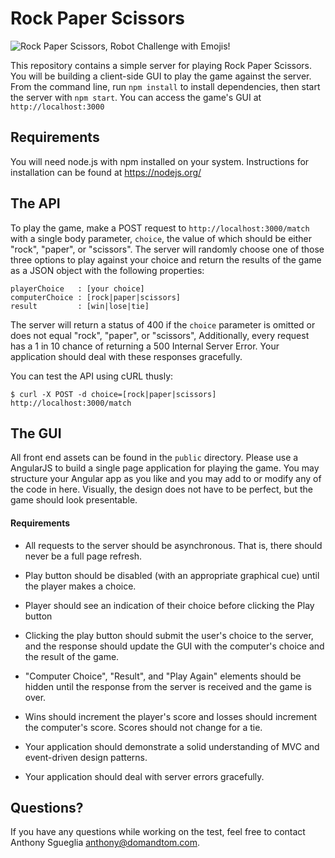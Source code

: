 # Rock Paper Scissors

![Rock Paper Scissors, Robot Challenge with Emojis!](http://i.imgur.com/FB2umX8r.png)

This repository contains a simple server for playing Rock Paper Scissors. You will be building a client-side GUI to play the game against the server. From the command line, run `npm install` to install dependencies, then start the server with `npm start`. You can access the game's GUI at `http://localhost:3000`

## Requirements

You will need node.js with npm installed on your system.  Instructions for installation can be found at https://nodejs.org/

## The API

To play the game, make a POST request to `http://localhost:3000/match` with a single body parameter, `choice`, the value of which should be either "rock", "paper", or "scissors". The server will randomly choose one of those three options to play against your choice and return the results of the game as a JSON object with the following properties:

    playerChoice   : [your choice]
    computerChoice : [rock|paper|scissors]
    result         : [win|lose|tie]

The server will return a status of 400 if the `choice` parameter is omitted or does not equal "rock", "paper", or "scissors", Additionally, every request has a 1 in 10 chance of returning a 500 Internal Server Error.  Your application should deal with these responses gracefully.

You can test the API using cURL thusly:

    $ curl -X POST -d choice=[rock|paper|scissors] http://localhost:3000/match

## The GUI

All front end assets can be found in the `public` directory. Please use a AngularJS to build a single page application for playing the game. You may structure your Angular app as you like and you may add to or modify any of the code in here. Visually, the design does not have to be perfect, but the game should look presentable.

#### Requirements

* All requests to the server should be asynchronous. That is, there should never be a full page refresh.

* Play button should be disabled (with an appropriate graphical cue) until the player makes a choice.

* Player should see an indication of their choice before clicking the Play button

* Clicking the play button should submit the user's choice to the server, and the response should update the GUI with the computer's choice and the result of the game.

* "Computer Choice", "Result", and "Play Again" elements should be hidden until the response from the server is received and the game is over.

* Wins should increment the player's score and losses should increment the computer's score. Scores should not change for a tie.

* Your application should demonstrate a solid understanding of MVC and event-driven design patterns.

* Your application should deal with server errors gracefully.

## Questions?

If you have any questions while working on the test, feel free to contact Anthony Sgueglia <anthony@domandtom.com>.
